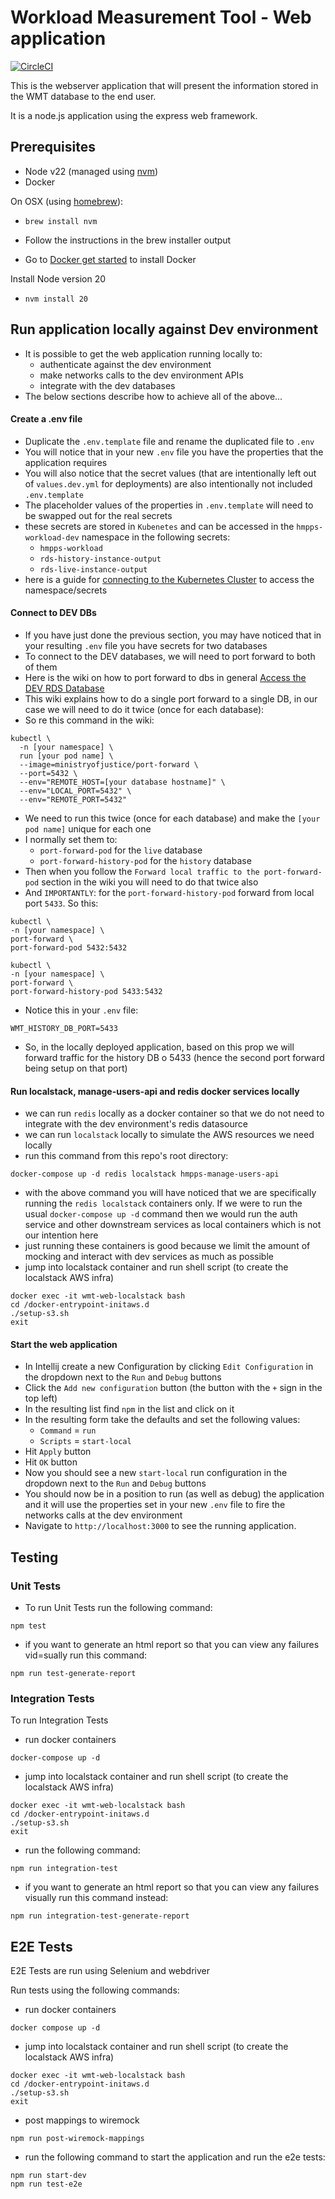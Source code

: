 # Workload Measurement Tool - Web application

[![CircleCI](https://circleci.com/gh/ministryofjustice/wmt-web/tree/main.svg?style=svg)](https://circleci.com/gh/ministryofjustice/wmt-web/tree/main)

This is the webserver application that will present the information stored in the WMT database to the end user.

It is a node.js application using the express web framework.

## Prerequisites
- Node v22 (managed using [nvm](https://github.com/creationix/nvm))
- Docker

On OSX (using [homebrew](https://brew.sh/)):

- `brew install nvm`
- Follow the instructions in the brew installer output

- Go to [Docker get started](https://www.docker.com/get-started) to install Docker

Install Node version 20
- `nvm install 20`

## Run application locally against Dev environment
- It is possible to get the web application running locally to:
  - authenticate against the dev environment
  - make networks calls to the dev environment APIs
  - integrate with the dev databases
- The below sections describe how to achieve all of the above...

#### Create a .env file
- Duplicate the `.env.template` file and rename the duplicated file to `.env`
- You will notice that in your new `.env` file you have the properties that the application requires
- You will also notice that the secret values (that are intentionally left out of `values.dev.yml` for deployments) are also intentionally not included `.env.template`
- The placeholder values of the properties in `.env.template` will need to be swapped out for the real secrets
- these secrets are stored in `Kubenetes` and can be accessed in the `hmpps-workload-dev` namespace in the following secrets: 
  - `hmpps-workload`
  - `rds-history-instance-output`
  - `rds-live-instance-output`
- here is a guide for [connecting to the Kubernetes Cluster](https://user-guide.cloud-platform.service.justice.gov.uk/documentation/getting-started/kubectl-config.html#connecting-to-the-cloud-platform-39-s-kubernetes-cluster) to access the namespace/secrets

#### Connect to DEV DBs
* If you have just done the previous section, you may have noticed that in your resulting `.env` file you have secrets for two databases
* To connect to the DEV databases, we will need to port forward to both of them
* Here is the wiki on how to port forward to dbs in general [Access the DEV RDS Database](https://user-guide.cloud-platform.service.justice.gov.uk/documentation/other-topics/rds-external-access.html#accessing-your-rds-database)
* This wiki explains how to do a single port forward to a single DB, in our case we will need to do it twice (once for each database):
* So re this command in the wiki:
```
kubectl \
  -n [your namespace] \
  run [your pod name] \
  --image=ministryofjustice/port-forward \
  --port=5432 \
  --env="REMOTE_HOST=[your database hostname]" \
  --env="LOCAL_PORT=5432" \
  --env="REMOTE_PORT=5432"
```
- We need to run this twice (once for each database) and make the `[your pod name]` unique for each one 
- I normally set them to:
  - `port-forward-pod` for the `live` database 
  - `port-forward-history-pod` for the `history` database
- Then when you follow the `Forward local traffic to the port-forward-pod` section in the wiki you will need to do that twice also 
- And `IMPORTANTLY`: for the `port-forward-history-pod` forward from local port `5433`. So this:
```
kubectl \
-n [your namespace] \
port-forward \
port-forward-pod 5432:5432

kubectl \
-n [your namespace] \
port-forward \
port-forward-history-pod 5433:5432
```
- Notice this in your `.env` file:
```
WMT_HISTORY_DB_PORT=5433
```
- So, in the locally deployed application, based on this prop we will forward traffic for the history DB o 5433 (hence the second port forward being setup on that port)

#### Run localstack, manage-users-api and redis docker services locally
- we can run `redis` locally as a docker container so that we do not need to integrate with the dev environment's redis datasource
- we can run `localstack` locally to simulate the AWS resources we need locally
- run this command from this repo's root directory: 
```
docker-compose up -d redis localstack hmpps-manage-users-api
```
- with the above command you will have noticed that we are specifically running the `redis localstack` containers only. If we were to run the usual `docker-compose up -d` command then we would run the auth service and other downstream services as local containers which is not our intention here
- just running these containers is good because we limit the amount of mocking and interact with dev services as much as possible
- jump into localstack container and run shell script (to create the localstack AWS infra)
```
docker exec -it wmt-web-localstack bash
cd /docker-entrypoint-initaws.d
./setup-s3.sh
exit
```

#### Start the web application
- In Intellij create a new Configuration by clicking `Edit Configuration` in the dropdown next to the `Run` and `Debug` buttons
- Click the `Add new configuration` button (the button with the `+` sign in the top left)
- In the resulting list find `npm` in the list and click on it
- In the resulting form take the defaults and set the following values:
    - `Command` = `run`
    - `Scripts` = `start-local`
- Hit `Apply` button
- Hit `OK` button
- Now you should see a new `start-local` run configuration in the dropdown next to the `Run` and `Debug` buttons
- You should now be in a position to run (as well as debug) the application and it will use the properties set in your new `.env` file to fire the networks calls at the dev environment
- Navigate to `http://localhost:3000` to see the running application.

## Testing

### Unit Tests
- To run Unit Tests run the following command:
```
npm test
```
- if you want to generate an html report so that you can view any failures vid=sually run this command:
```
npm run test-generate-report
```

### Integration Tests
To run Integration Tests 
- run docker containers
```
docker-compose up -d
```
- jump into localstack container and run shell script (to create the localstack AWS infra)
```
docker exec -it wmt-web-localstack bash
cd /docker-entrypoint-initaws.d
./setup-s3.sh
exit
```
  - run the following command:
```
npm run integration-test
```
- if you want to generate an html report so that you can view any failures visually run this command instead:
```
npm run integration-test-generate-report
```

## E2E Tests

E2E Tests are run using Selenium and webdriver

Run tests using the following commands:
- run docker containers
```
docker compose up -d
```

- jump into localstack container and run shell script (to create the localstack AWS infra)
```
docker exec -it wmt-web-localstack bash
cd /docker-entrypoint-initaws.d
./setup-s3.sh
exit
```
- post mappings to wiremock
```
npm run post-wiremock-mappings
```
- run the following command to start the application and run the e2e tests:
```
npm run start-dev
npm run test-e2e

```
